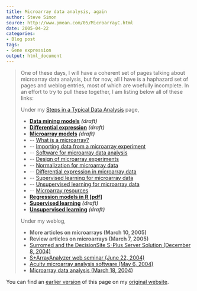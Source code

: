 ```yaml
---
title: Microarray data analysis, again
author: Steve Simon
source: http://www.pmean.com/05/MicroarrayC.html
date: 2005-04-22
categories:
- Blog post
tags:
- Gene expression 
output: html_document
---
```

> One of these days, I will have a coherent set of pages talking about
> microarray data analysis, but for now, all I have is a haphazard set
> of pages and weblog entries, most of which are woefully incomplete. In
> an effort to try to pull these together, I am listing below all of
> these links:
>
> Under my [Steps in a Typical Data Analysis](../model.asp) page,
>
> -   [**Data mining models**](../model/datamining.asp) ***(draft)***
> -   **[Differential
>     expression](../model/arrayDifferentialExpression.htm)**
>     ***(draft)***
> -   **[Microarray models](../model/array.asp)** ***(draft)***
> -   \-- [What is a microarray?](../model/arrayWhatIs.htm)
> -   \-- [Importing data from a microarray
>     experiment](../model/arrayImport.htm)
> -   \-- [Software for microarray data
>     analysis](../model/arraySoftware.htm)
> -   \-- [Design of microarray experiments](../model/arrayDesign.htm)
> -   \-- [Normalization for microarray
>     data](../model/arrayNormalization.htm)
> -   \-- [Differential expression in microarray
>     data](../model/arrayDifferentialExpression.htm)
> -   \-- [Supervised learning for microarray
>     data](../model/arraySupervisedLearning.htm)
> -   \-- [Unsupervised learning for microarray
>     data](../model/arrayUnsupervisedLearning.htm)
> -   \-- [Microarray resources](../library/microarray.asp)
> -   **[Regression models in R
>     \[pdf\]](../model/images/regression%20models%20in%20R.pdf)**
> -   **[Supervised learning](../model/arraySupervisedLearning.htm)**
>     ***(draft)***
> -   **[Unsupervised
>     learning](../model/arrayUnsupervisedLearning.htm)** ***(draft)***
>
> Under my weblog,
>
> -   **More articles on microarrays (March 10, 2005)**
> -   **Review articles on microarrays (March 7, 2005)**
> -   [Surromed and the DecisionSite S-Plus Server Solution (December
>     8, 2004)](http://www.childrensmercy.org/stats/weblog2004/SurromedDecisionSite.asp)
> -   [S+ArrayAnalyzer web seminar (June
>     22, 2004)](http://www.childrensmercy.org/stats/weblog2004/ArrayAnalyzer.asp)
> -   [Acuity microarray analysis software (May
>     6, 2004)](http://www.childrensmercy.org/stats/weblog2004/acuity.asp)
> -   [Microarray data analysis (March
>     18, 2004)](http://www.childrensmercy.org/stats/weblog2004/microarray.asp)

You can find an [earlier version](http://www.pmean.com/05/MicroArrayC.html) of this page on my [original website](http://www.pmean.com/original_site.html).
